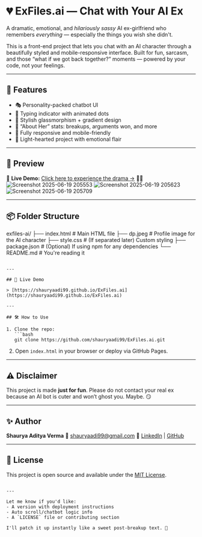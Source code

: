 # 💔 ExFiles.ai — Chat with Your AI Ex

A dramatic, emotional, and *hilariously sassy* AI ex-girlfriend who remembers *everything* — especially the things you wish she didn't.

This is a front-end project that lets you chat with an AI character through a beautifully styled and mobile-responsive interface. Built for fun, sarcasm, and those “what if we got back together?” moments — powered by your code, not your feelings.

---

## 🚀 Features

- 🎭 Personality-packed chatbot UI
- 💬 Typing indicator with animated dots
- 🎨 Stylish glassmorphism + gradient design
- 💖 “About Her” stats: breakups, arguments won, and more
- 📱 Fully responsive and mobile-friendly
- 🎈 Light-hearted project with emotional flair

---

## 📸 Preview

🚀 **Live Demo:** [Click here to experience the drama →](https://shauryaadi99.github.io/ExFiles.ai/) 💬💔
![Screenshot 2025-06-19 205553](https://github.com/user-attachments/assets/bfb9369a-cfc8-4c7e-a9ec-99ebdd5d7d34)
![Screenshot 2025-06-19 205623](https://github.com/user-attachments/assets/a98d4f5d-eb7a-456e-845a-0be3ce61e80f)
![Screenshot 2025-06-19 205709](https://github.com/user-attachments/assets/d0ea7876-8f6c-4b19-98bf-bbab4a0ff742)


---

## 📦 Folder Structure


exfiles-ai/
├── index.html          # Main HTML file
├── dp.jpeg             # Profile image for the AI character
├── style.css           # (If separated later) Custom styling
├── package.json        # (Optional) If using npm for any dependencies
└── README.md           # You're reading it

````

---

## 📲 Live Demo

> [https://shauryaadi99.github.io/ExFiles.ai](https://shauryaadi99.github.io/ExFiles.ai)

---

## 🛠️ How to Use

1. Clone the repo:
   ```bash
   git clone https://github.com/shauryaadi99/ExFiles.ai.git
````

2. Open `index.html` in your browser or deploy via GitHub Pages.

---

## ⚠️ Disclaimer

This project is made **just for fun**. Please do not contact your real ex because an AI bot is cuter and won’t ghost you. Maybe. 😏

---

## ✨ Author

**Shaurya Aditya Verma**
📧 [shauryaadi99@gmail.com](mailto:shauryaadi99@gmail.com)
🔗 [LinkedIn](https://www.linkedin.com/in/shauryaaditya99/) | [GitHub](https://github.com/shauryaadi99)

---

## 📄 License

This project is open source and available under the [MIT License](LICENSE).

```

---

Let me know if you'd like:
- A version with deployment instructions
- Auto scroll/chatbot logic info
- A `LICENSE` file or contributing section

I'll patch it up instantly like a sweet post-breakup text. 💬
```
